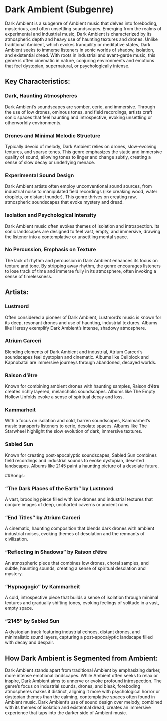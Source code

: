 # Dark Ambient (Subgenre)

Dark Ambient is a subgenre of Ambient music that delves into foreboding, mysterious, and often unsettling soundscapes. Emerging from the realms of experimental and industrial music, Dark Ambient is characterized by its atmospheric depth and heavy use of haunting textures and drones. Unlike traditional Ambient, which evokes tranquility or meditative states, Dark Ambient seeks to immerse listeners in sonic worlds of shadow, isolation, and existential dread. With roots in industrial and avant-garde music, this genre is often cinematic in nature, conjuring environments and emotions that feel dystopian, supernatural, or psychologically intense.

## Key Characteristics:

### Dark, Haunting Atmospheres

Dark Ambient’s soundscapes are somber, eerie, and immersive. Through the use of low drones, ominous tones, and field recordings, artists craft sonic spaces that feel haunting and introspective, evoking unsettling or otherworldly environments.

### Drones and Minimal Melodic Structure

Typically devoid of melody, Dark Ambient relies on drones, slow-evolving textures, and sparse tones. This genre emphasizes the static and immersive quality of sound, allowing tones to linger and change subtly, creating a sense of slow decay or underlying menace.

### Experimental Sound Design

Dark Ambient artists often employ unconventional sound sources, from industrial noise to manipulated field recordings (like creaking wood, water droplets, or distant thunder). This genre thrives on creating raw, atmospheric soundscapes that evoke mystery and dread.

### Isolation and Psychological Intensity

Dark Ambient music often evokes themes of isolation and introspection. Its sonic landscapes are designed to feel vast, empty, and immersive, drawing the listener into a contemplative or unsettling mental space.

### No Percussion, Emphasis on Texture

The lack of rhythm and percussion in Dark Ambient enhances its focus on texture and tone. By stripping away rhythm, the genre encourages listeners to lose track of time and immerse fully in its atmosphere, often invoking a sense of timelessness.

## Artists:

### Lustmord

Often considered a pioneer of Dark Ambient, Lustmord’s music is known for its deep, resonant drones and use of haunting, industrial textures. Albums like Heresy exemplify Dark Ambient’s intense, shadowy atmosphere.

### Atrium Carceri

Blending elements of Dark Ambient and industrial, Atrium Carceri’s soundscapes feel dystopian and cinematic. Albums like Cellblock and Kapnobatai are immersive journeys through abandoned, decayed worlds.

### Raison d’être

Known for combining ambient drones with haunting samples, Raison d’être creates richly layered, melancholic soundscapes. Albums like The Empty Hollow Unfolds evoke a sense of spiritual decay and loss.

### Kammarheit

With a focus on isolation and cold, barren soundscapes, Kammarheit’s music transports listeners to eerie, desolate spaces. Albums like The Starwheel highlight the slow evolution of dark, immersive textures.

### Sabled Sun

Known for creating post-apocalyptic soundscapes, Sabled Sun combines field recordings and industrial sounds to evoke dystopian, deserted landscapes. Albums like 2145 paint a haunting picture of a desolate future.

##Songs:

### “The Dark Places of the Earth” by Lustmord

A vast, brooding piece filled with low drones and industrial textures that conjure images of deep, uncharted caverns or ancient ruins.

### “End Titles” by Atrium Carceri

A cinematic, haunting composition that blends dark drones with ambient industrial noises, evoking themes of desolation and the remnants of civilization.

### “Reflecting in Shadows” by Raison d’être

An atmospheric piece that combines low drones, choral samples, and subtle, haunting sounds, creating a sense of spiritual desolation and mystery.

### “Hypnagogic” by Kammarheit

A cold, introspective piece that builds a sense of isolation through minimal textures and gradually shifting tones, evoking feelings of solitude in a vast, empty space.

### “2145” by Sabled Sun

A dystopian track featuring industrial echoes, distant drones, and minimalistic sound layers, capturing a post-apocalyptic landscape filled with decay and despair.

## How Dark Ambient is Segmented from Ambient:

Dark Ambient stands apart from traditional Ambient by emphasizing darker, more intense emotional landscapes. While Ambient often seeks to relax or inspire, Dark Ambient aims to unnerve or evoke profound introspection. The genre’s focus on industrial sounds, drones, and bleak, foreboding atmospheres makes it distinct, aligning it more with psychological horror or dystopian themes than the calming, contemplative spaces often found in Ambient music. Dark Ambient’s use of sound design over melody, combined with its themes of isolation and existential dread, creates an immersive experience that taps into the darker side of Ambient music.
